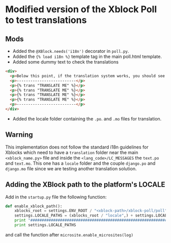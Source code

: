 # Modified version of the Xblock Poll to test translations

## Mods
* Added the `@XBlock.needs('i18n')` decorator in `poll.py`.
* Added the `{% load i18n %}` template tag in the main poll.html template.
* Added some dummy text to check the translations

```html
<div>
  <p>Below this point, if the translation system works, you should see: `THIS TEXT HAS BEEN TRANSLATED` 4 times and <b>NOT</b> `TRANSLATE ME` <p>
  <p>--------------------------</p>
  <p>{% trans "TRANSLATE ME" %}</p>
  <p>{% trans "TRANSLATE ME" %}</p>
  <p>{% trans "TRANSLATE ME" %}</p>
  <p>{% trans "TRANSLATE ME" %}</p>
  <p>--------------------------</p>
</div>
```

* Added the locale folder containing the `.po`. and `.mo` files for
  translation.

## Warning
This implementation does not follow the standard i18n guidelines for Xblocks
which need to have a `translation` folder near the main `<xblock_name.py>` file
and inside the `<lang_code>/LC_MESSAGES` the `text.po` and `text.mo`. This one
has a `locale` folder and the couple `django.po` and `django.mo` file since we
are testing another translation solution. 


## Adding the XBlock path to the platform's LOCALE

Add in the `startup.py` file the following function:

```python
def enable_xblock_path():
    xblocks_root = settings.ENV_ROOT / "<xblock-path>/xblock-poll/poll"
    settings.LOCALE_PATHS = (xblocks_root / "locale",) + settings.LOCALE_PATHS
    print "####################################################################"
    print settings.LOCALE_PATHS
```

and call the function after `microsite.enable_microsites(log)`
